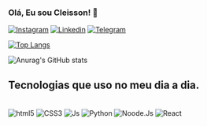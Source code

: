 ### Olá, Eu sou Cleisson! 👋

[![Instagram](https://img.shields.io/badge/Instagram-E4405F?style=for-the-badge&logo=instagram&logoColor=white)](http://instagram.com/__cleisson)
[![Linkedin](https://img.shields.io/badge/LinkedIn-0077B5?style=for-the-badge&logo=linkedin&logoColor=white)](http://linkedin.com/JoséCleisson)
[![Telegram](https://img.shields.io/badge/Telegram-2CA5E0?style=for-the-badge&logo=telegram&logoColor=white)](http://telegram.com/@Cleisson0)

[![Top Langs](https://github-readme-stats.vercel.app/api/top-langs/?username=anuraghazra&layout=compact)](https://github.com/anuraghazra/github-readme-stats)

![Anurag's GitHub stats](https://github-readme-stats.vercel.app/api?username=anuraghazra&show_icons=true&theme=radical)



## Tecnologias que uso no meu dia a dia.

<div style="display: inline_block"><br>
  <img align="center"alt="html5" src="https://img.shields.io/badge/HTML5-E34F26?style=for-the-badge&logo=html5&logoColor=white"/>
   <img align="center"alt="CSS3" src="https://img.shields.io/badge/CSS3-1572B6?style=for-the-badge&logo=css3&logoColor=white"/>
   <img align="center"alt="Js" src="https://img.shields.io/badge/JavaScript-F7DF1E?style=for-the-badge&logo=javascript&logoColor=black"/>
   <img align="center"alt="Python" src="https://img.shields.io/badge/Python-3776AB?style=for-the-badge&logo=python&logoColor=white"/>
   <img align="center"alt="Noode.Js" src="https://img.shields.io/badge/Node.js-43853D?style=for-the-badge&logo=node.js&logoColor=white"/>
   <img align="center"alt="React" src="https://img.shields.io/badge/React-20232A?style=for-the-badge&logo=react&logoColor=61DAFB"/>
</div>
